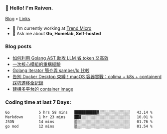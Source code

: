 <!-- ![Codewars](https://www.codewars.com/users/omegaatt36/badges/small) -->
### 👋 Hello! I'm Raiven.
[Blog](https://www.omegaatt.com) • [Links](https://link.omegaatt.com)

- 🔭 I’m currently working at [Trend Micro](https://www.trendmicro.com)
- 💬 Ask me about **Go, Homelab, Self-hosted**

### Blog posts
<!-- BLOG-POST-LIST:START -->
- [如何利用 Golang AST 助攻 LLM 省 token 又高效](https://www.omegaatt.com/blogs/develop/2025/golang_ast_llm_coding/)
- [一次核心模組的重構經驗](https://www.omegaatt.com/blogs/develop/2025/experience_of_refine_core_module/)
- [Golang Iterator 簡介與 samber/lo 比較](https://www.omegaatt.com/blogs/develop/2025/golang_iterator/)
- [告別 Docker Desktop 束縛！macOS 容器實戰：colima + k8s + containerd 踩坑遷移全記錄](https://www.omegaatt.com/blogs/develop/2025/colima_docker_alternative_on_macos/)
- [建構多平台的 container image](https://www.omegaatt.com/blogs/develop/2025/building_multiple_platform_container_image/)
<!-- BLOG-POST-LIST:END -->

### Coding time at last 7 Days:
<!--START_SECTION:waka-->

```txt
Go             5 hrs 58 mins   ██████████▓░░░░░░░░░░░░░░   43.14 %
Markdown       1 hr 23 mins    ██▓░░░░░░░░░░░░░░░░░░░░░░   10.01 %
JSON           14 mins         ▒░░░░░░░░░░░░░░░░░░░░░░░░   01.76 %
go mod         12 mins         ▒░░░░░░░░░░░░░░░░░░░░░░░░   01.54 %
```

<!--END_SECTION:waka-->
